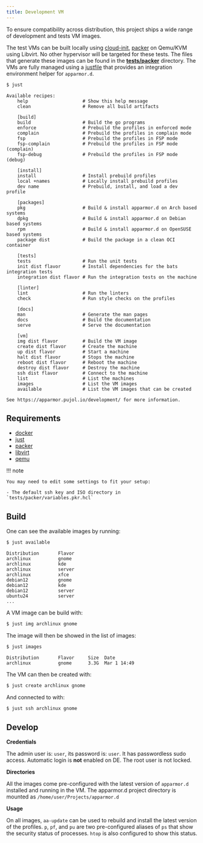 ```yaml
---
title: Development VM
---
```


To ensure compatibility across distribution, this project ships a wide range of development and tests VM images.

The test VMs can be built locally using [cloud-init](https://cloud-init.io/), [packer](https://www.packer.io/) on Qemu/KVM using Libvirt. No other hypervisor will be targeted for these tests. The files that generate these images can be found in the **[tests/packer](https://github.com/roddhjav/apparmor.d/tree/main/tests/packer)** directory.
The VMs are fully managed using a [justfile](https://github.com/casey/just) that provides an integration environment helper for `apparmor.d`.

```sh
$ just
```

```
Available recipes:
    help                    # Show this help message
    clean                   # Remove all build artifacts

    [build]
    build                   # Build the go programs
    enforce                 # Prebuild the profiles in enforced mode
    complain                # Prebuild the profiles in complain mode
    fsp                     # Prebuild the profiles in FSP mode
    fsp-complain            # Prebuild the profiles in FSP mode (complain)
    fsp-debug               # Prebuild the profiles in FSP mode (debug)

    [install]
    install                 # Install prebuild profiles
    local +names            # Locally install prebuild profiles
    dev name                # Prebuild, install, and load a dev profile

    [packages]
    pkg                     # Build & install apparmor.d on Arch based systems
    dpkg                    # Build & install apparmor.d on Debian based systems
    rpm                     # Build & install apparmor.d on OpenSUSE based systems
    package dist            # Build the package in a clean OCI container

    [tests]
    tests                   # Run the unit tests
    init dist flavor        # Install dependencies for the bats integration tests
    integration dist flavor # Run the integration tests on the machine

    [linter]
    lint                    # Run the linters
    check                   # Run style checks on the profiles

    [docs]
    man                     # Generate the man pages
    docs                    # Build the documentation
    serve                   # Serve the documentation

    [vm]
    img dist flavor         # Build the VM image
    create dist flavor      # Create the machine
    up dist flavor          # Start a machine
    halt dist flavor        # Stops the machine
    reboot dist flavor      # Reboot the machine
    destroy dist flavor     # Destroy the machine
    ssh dist flavor         # Connect to the machine
    list                    # List the machines
    images                  # List the VM images
    available               # List the VM images that can be created

See https://apparmor.pujol.io/development/ for more information.
```

## Requirements

* [docker](https://www.docker.com/)
* [just](https://github.com/casey/just)
* [packer](https://www.packer.io/)
* [libvirt](https://libvirt.org/)
* [qemu](https://www.qemu.org/)

!!! note

    You may need to edit some settings to fit your setup:

    - The default ssh key and ISO directory in `tests/packer/variables.pkr.hcl`

## Build

One can see the available images by running:

```sh
$ just available
```

```
Distribution       Flavor    
archlinux          gnome
archlinux          kde
archlinux          server
archlinux          xfce
debian12           gnome
debian12           kde
debian12           server
ubuntu24           server
...
```

A VM image can be build with:

```sh
$ just img archlinux gnome
```

The image will then be showed in the list of images:

```sh
$ just images
```

```
Distribution       Flavor     Size  Date
archlinux          gnome      3.3G  Mar 1 14:49
```

The VM can then be created with:

```sh
$ just create archlinux gnome
```

And connected to with:

```sh
$ just ssh archlinux gnome
```

## Develop

**Credentials**

The admin user is: `user`, its password is: `user`. It has passwordless sudo access. Automatic login is **not** enabled on DE. The root user is not locked.

**Directories**

All the images come pre-configured with the latest version of `apparmor.d` installed and running in the VM. The apparmor.d project directory is mounted as `/home/user/Projects/apparmor.d`

**Usage**

On all images, `aa-update` can be used to rebuild and install the latest version of the profiles. `p`, `pf`, and `pu` are two pre-configured aliases of `ps` that show the security status of processes. `htop` is also configured to show this status.
